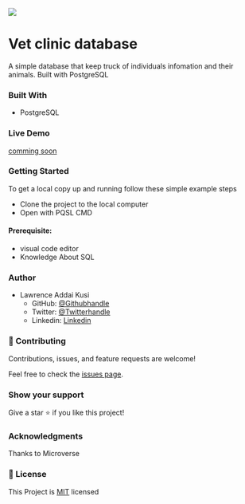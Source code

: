 
![](https://img.shields.io/badge/Microverse-blueviolet)

# Vet clinic database
A simple database that keep truck of individuals infomation and their animals. Built with PostgreSQL

### Built With
- PostgreSQL

### Live Demo
[comming soon]()

### Getting Started 
To get a local copy up and running follow these simple example steps
- Clone the project to the local computer
- Open with PQSL CMD


#### Prerequisite:  
  - visual code editor 
  - Knowledge About SQL
  
 

### Author
- Lawrence Addai Kusi
  - GitHub: [@Githubhandle](https://github.com/kusiLaw)
  - Twitter: [@Twitterhandle](https://twitter.com/kusilaw)
  - Linkedin: [Linkedin](https://www.linkedin.com/in/lawrence-kusi-55a662104)


### :handshake: Contributing
Contributions, issues, and feature requests are welcome! 

Feel free to check the [issues page](https://github.com/kusiLaw/portfolio/issues).

### Show your support
Give a star :star: if you like this project!


### Acknowledgments
Thanks to Microverse

### 📝 License
This Project is [MIT](https://opensource.org/licenses/MIT) licensed
